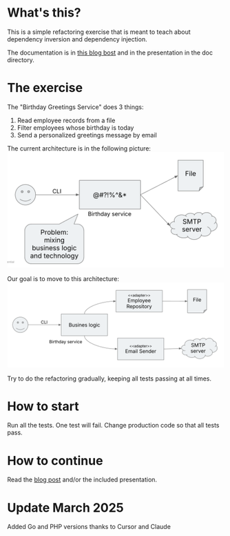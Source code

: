 # What's this?

This is a simple refactoring exercise that is meant to teach about dependency inversion and dependency injection.

The documentation is in  [this blog bost](http://matteo.vaccari.name/blog/archives/154) and in the presentation in the doc directory.

# The exercise

The "Birthday Greetings Service" does 3 things:

1. Read employee records from a file
2. Filter employees whose birthday is today
3. Send a personalized greetings message by email

The current architecture is in the following picture:
![Architecture Diagram](doc/architecture-1.png)

Our goal is to move to this architecture:
![Architecture Diagram](doc/architecture-2.png)

Try to do the refactoring gradually, keeping all tests passing at all times.

# How to start

Run all the tests.  One test will fail.  Change production code so that all tests pass.

# How to continue

Read the [blog post](http://matteo.vaccari.name/blog/archives/154) and/or the included presentation.

# Update March 2025

Added Go and PHP versions thanks to Cursor and Claude
